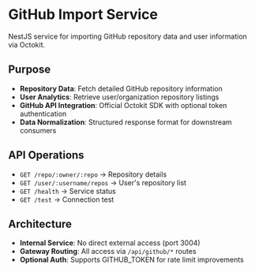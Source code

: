 # GitHub Import Service

NestJS service for importing GitHub repository data and user information via Octokit.

## Purpose

- **Repository Data**: Fetch detailed GitHub repository information
- **User Analytics**: Retrieve user/organization repository listings
- **GitHub API Integration**: Official Octokit SDK with optional token authentication
- **Data Normalization**: Structured response format for downstream consumers

## API Operations

- `GET /repo/:owner/:repo` → Repository details
- `GET /user/:username/repos` → User's repository list
- `GET /health` → Service status
- `GET /test` → Connection test

## Architecture

- **Internal Service**: No direct external access (port 3004)
- **Gateway Routing**: All access via `/api/github/*` routes
- **Optional Auth**: Supports GITHUB_TOKEN for rate limit improvements